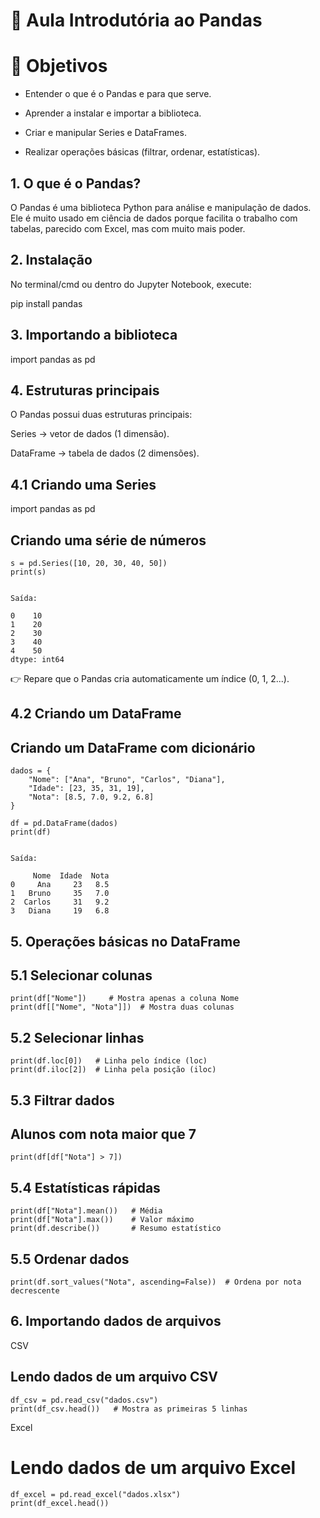 # 📘 Aula Introdutória ao Pandas
# 🎯 Objetivos

- Entender o que é o Pandas e para que serve.

- Aprender a instalar e importar a biblioteca.

- Criar e manipular Series e DataFrames.

- Realizar operações básicas (filtrar, ordenar, estatísticas).

## 1. O que é o Pandas?

O Pandas é uma biblioteca Python para análise e manipulação de dados.
Ele é muito usado em ciência de dados porque facilita o trabalho com tabelas, parecido com Excel, mas com muito mais poder.

## 2. Instalação

No terminal/cmd ou dentro do Jupyter Notebook, execute:

pip install pandas

## 3. Importando a biblioteca
import pandas as pd

## 4. Estruturas principais

O Pandas possui duas estruturas principais:

Series → vetor de dados (1 dimensão).

DataFrame → tabela de dados (2 dimensões).

## 4.1 Criando uma Series
import pandas as pd

##  Criando uma série de números
```
s = pd.Series([10, 20, 30, 40, 50])
print(s)


Saída:

0    10
1    20
2    30
3    40
4    50
dtype: int64
```

👉 Repare que o Pandas cria automaticamente um índice (0, 1, 2...).

## 4.2 Criando um DataFrame
## Criando um DataFrame com dicionário
```
dados = {
    "Nome": ["Ana", "Bruno", "Carlos", "Diana"],
    "Idade": [23, 35, 31, 19],
    "Nota": [8.5, 7.0, 9.2, 6.8]
}

df = pd.DataFrame(dados)
print(df)


Saída:

     Nome  Idade  Nota
0     Ana     23   8.5
1   Bruno     35   7.0
2  Carlos     31   9.2
3   Diana     19   6.8
```

## 5. Operações básicas no DataFrame

## 5.1 Selecionar colunas
```
print(df["Nome"])     # Mostra apenas a coluna Nome
print(df[["Nome", "Nota"]])  # Mostra duas colunas
```

## 5.2 Selecionar linhas
```
print(df.loc[0])   # Linha pelo índice (loc)
print(df.iloc[2])  # Linha pela posição (iloc)
```

## 5.3 Filtrar dados
## Alunos com nota maior que 7
```
print(df[df["Nota"] > 7])
```
## 5.4 Estatísticas rápidas
```
print(df["Nota"].mean())   # Média
print(df["Nota"].max())    # Valor máximo
print(df.describe())       # Resumo estatístico
```
## 5.5 Ordenar dados
```
print(df.sort_values("Nota", ascending=False))  # Ordena por nota decrescente
```
## 6. Importando dados de arquivos
CSV
## Lendo dados de um arquivo CSV
```
df_csv = pd.read_csv("dados.csv")
print(df_csv.head())   # Mostra as primeiras 5 linhas
```
Excel
# Lendo dados de um arquivo Excel
```
df_excel = pd.read_excel("dados.xlsx")
print(df_excel.head())
```
